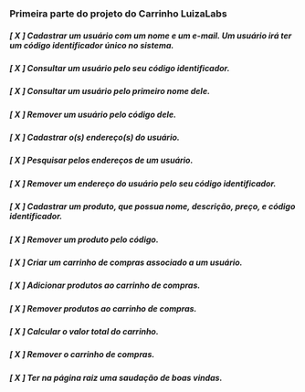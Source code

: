 ### Primeira parte do projeto do Carrinho LuizaLabs


##### [ X ] Cadastrar um usuário com um nome e um e-mail. Um usuário irá ter um código identificador único no sistema.
##### [ X ] Consultar um usuário pelo seu código identificador.
##### [ X ] Consultar um usuário pelo primeiro nome dele.
##### [ X ] Remover um usuário pelo código dele.
##### [ X ] Cadastrar o(s) endereço(s) do usuário.
##### [ X ] Pesquisar pelos endereços de um usuário.
##### [ X ] Remover um endereço do usuário pelo seu código identificador.
##### [ X ] Cadastrar um produto, que possua nome, descrição, preço, e código identificador.
##### [ X ] Remover um produto pelo código.
##### [ X ] Criar um carrinho de compras associado a um usuário.
##### [ X ] Adicionar produtos ao carrinho de compras.
##### [ X ] Remover produtos ao carrinho de compras.
##### [ X ] Calcular o valor total do carrinho.
##### [ X ] Remover o carrinho de compras.
##### [ X ] Ter na página raiz uma saudação de boas vindas.